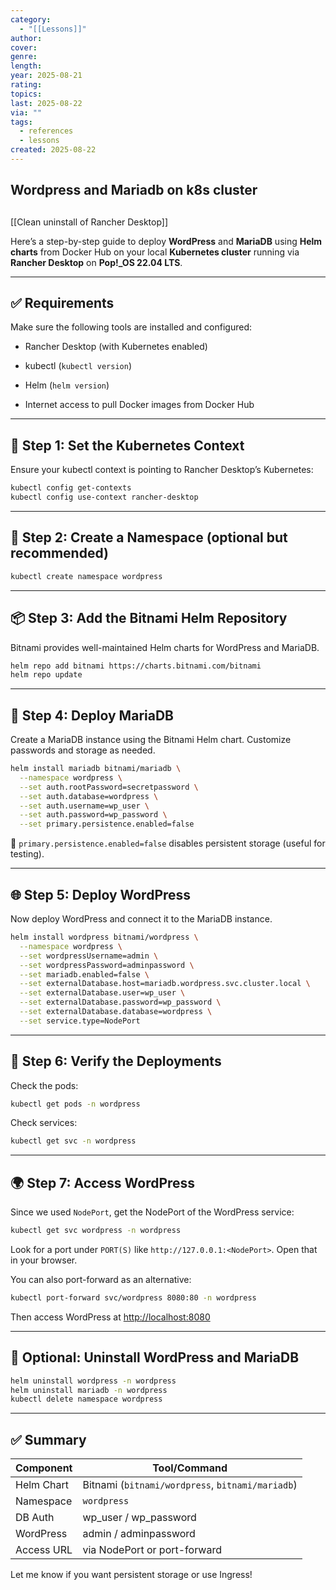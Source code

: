 ```yaml
---
category:
  - "[[Lessons]]"
author:
cover:
genre:
length:
year: 2025-08-21
rating:
topics:
last: 2025-08-22
via: ""
tags:
  - references
  - lessons
created: 2025-08-22
---
```


## Wordpress and Mariadb on k8s cluster


## 
[[Clean uninstall of Rancher Desktop]]


Here’s a step-by-step guide to deploy **WordPress** and **MariaDB** using **Helm charts** from Docker Hub on your local **Kubernetes cluster** running via **Rancher Desktop** on **Pop!_OS 22.04 LTS**.

---

## ✅ Requirements

Make sure the following tools are installed and configured:

-  Rancher Desktop (with Kubernetes enabled)
    
-  kubectl (`kubectl version`)
    
-  Helm (`helm version`)
    
-  Internet access to pull Docker images from Docker Hub
    

---

## 🔧 Step 1: Set the Kubernetes Context

Ensure your kubectl context is pointing to Rancher Desktop’s Kubernetes:

```bash
kubectl config get-contexts
kubectl config use-context rancher-desktop
```

---

## 📂 Step 2: Create a Namespace (optional but recommended)

```bash
kubectl create namespace wordpress
```

---

## 📦 Step 3: Add the Bitnami Helm Repository

Bitnami provides well-maintained Helm charts for WordPress and MariaDB.

```bash
helm repo add bitnami https://charts.bitnami.com/bitnami
helm repo update
```

---

## 🐬 Step 4: Deploy MariaDB

Create a MariaDB instance using the Bitnami Helm chart. Customize passwords and storage as needed.

```bash
helm install mariadb bitnami/mariadb \
  --namespace wordpress \
  --set auth.rootPassword=secretpassword \
  --set auth.database=wordpress \
  --set auth.username=wp_user \
  --set auth.password=wp_password \
  --set primary.persistence.enabled=false
```

📌 `primary.persistence.enabled=false` disables persistent storage (useful for testing).

---

## 🌐 Step 5: Deploy WordPress

Now deploy WordPress and connect it to the MariaDB instance.

```bash
helm install wordpress bitnami/wordpress \
  --namespace wordpress \
  --set wordpressUsername=admin \
  --set wordpressPassword=adminpassword \
  --set mariadb.enabled=false \
  --set externalDatabase.host=mariadb.wordpress.svc.cluster.local \
  --set externalDatabase.user=wp_user \
  --set externalDatabase.password=wp_password \
  --set externalDatabase.database=wordpress \
  --set service.type=NodePort
```

---

## 🚀 Step 6: Verify the Deployments

Check the pods:

```bash
kubectl get pods -n wordpress
```

Check services:

```bash
kubectl get svc -n wordpress
```

---

## 🌍 Step 7: Access WordPress

Since we used `NodePort`, get the NodePort of the WordPress service:

```bash
kubectl get svc wordpress -n wordpress
```

Look for a port under `PORT(S)` like `http://127.0.0.1:<NodePort>`. Open that in your browser.

You can also port-forward as an alternative:

```bash
kubectl port-forward svc/wordpress 8080:80 -n wordpress
```

Then access WordPress at [http://localhost:8080](http://localhost:8080)

---

## 🧼 Optional: Uninstall WordPress and MariaDB

```bash
helm uninstall wordpress -n wordpress
helm uninstall mariadb -n wordpress
kubectl delete namespace wordpress
```

---

## ✅ Summary

| Component  | Tool/Command                                     |
| ---------- | ------------------------------------------------ |
| Helm Chart | Bitnami (`bitnami/wordpress`, `bitnami/mariadb`) |
| Namespace  | `wordpress`                                      |
| DB Auth    | wp_user / wp_password                            |
| WordPress  | admin / adminpassword                            |
| Access URL | via NodePort or port-forward                     |

Let me know if you want persistent storage or use Ingress!